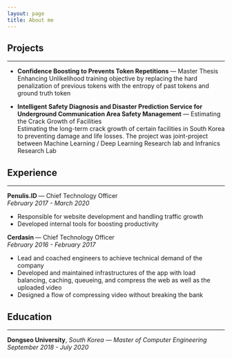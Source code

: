 ```yaml
---
layout: page
title: About me
---
```

## Projects
___
* <b> Confidence Boosting to Prevents Token Repetitions </b> —
Master Thesis \
Enhancing Unlikelihood training objective by replacing the hard penalization of previous tokens with the entropy of past tokens and 
ground truth token

* <b> Intelligent Safety Diagnosis and Disaster Prediction Service
for Underground Communication Area Safety
Management</b> — Estimating the Crack Growth of Facilities \
Estimating the long-term crack growth of certain facilities in South Korea to preventing damage and life losses. The project was joint-project between Machine Learning / Deep Learning Research lab and Infranics
Research Lab

## Experience
___
<b> Penulis.ID </b> — Chief Technology Officer \
<em> February 2017 - March 2020 </em>
* Responsible for website development and handling traffic growth
* Developed internal tools for boosting productivity

<b> Cerdasin </b> — Chief Technology Officer \
<em> February 2016 - February 2017 </em>
* Lead and coached engineers to achieve technical demand of the company
* Developed and maintained infrastructures of the app with load balancing, caching, queueing, and compress the web as well as the uploaded video
* Designed a flow of compressing video without breaking the bank

## Education
___
<b> Dongseo University</b>, <em> South Korea </em> — <em> Master of Computer Engineering </em>
<em> September 2018 - July 2020 </em>
